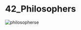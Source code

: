 # 42_Philosophers

![philosopherse](https://github.com/Anoukmch/42_Philosophers/assets/57934938/119533a8-3d12-4cde-a0b8-e6685d2116e1)
